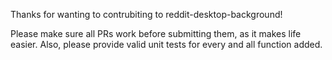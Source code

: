 

Thanks for wanting to contrubiting to reddit-desktop-background!

Please make sure all PRs work before submitting them, as it makes life easier. Also, please provide valid unit tests for every and all function added.

